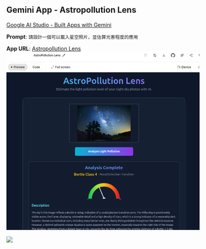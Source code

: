
## Gemini App - Astropollution Lens
[Google AI Studio - Built Apps with Gemini](https://aistudio.google.com/apps)<br>

**Prompt**: `請設計一個可以載入星空照片，並估算光害程度的應用`<br>

**App URL**: [Astropollution Lens](https://ai.studio/apps/drive/1dvAxueiGRw5T1N7SjXDgX6MDjPnUTm6A)<br>
![](https://github.com/rkuo2000/GenAI/blob/main/assets/Gemini-App_Astropollution_Lens.png?raw=true)

![](https://telescope.live/sites/default/files/styles/photo_w1024/public/inline-images/274942640_10228327583874399_7698569900327694914_n.jpg?itok=TeI7ejjv)
